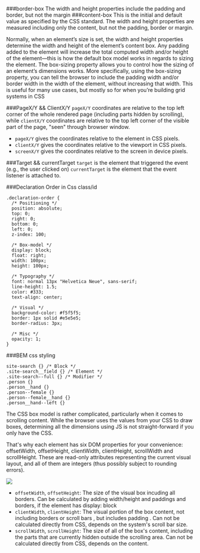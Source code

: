###border-box
The width and height properties include the padding and border, but not the margin
###content-box
This is the initial and default value as specified by the CSS standard. The width and height properties are measured including only the content, but not the padding, border or margin.

Normally, when an element’s size is set, the width and height properties determine the width and height of the element’s content box. Any padding added to the element will increase the total computed width and/or height of the element—this is how the default box model works in regards to sizing the element. The box-sizing property allows you to control how the sizing of an element’s dimensions works. More specifically, using the box-sizing property, you can tell the browser to include the padding width and/or border width in the width of the element, without increasing that width. This is useful for many use cases, but mostly so for when you’re building grid systems in CSS

###PageX/Y && ClientX/Y
```pageX/Y``` coordinates are relative to the top left corner of the whole rendered page (including parts hidden by scrolling),
while ```clientX/Y``` coordinates are relative to the top left corner of the visible part of the page, "seen" through browser window.

- ```pageX/Y``` gives the coordinates relative to the <html> element in CSS pixels.
- ```clientX/Y``` gives the coordinates relative to the viewport in CSS pixels.
- ```screenX/Y``` gives the coordinates relative to the screen in device pixels.

###Target && currentTarget
```target``` is the element that triggered the event (e.g., the user clicked on)
```currentTarget``` is the element that the event listener is attached to.


###Declaration Order in Css class/id

```
.declaration-order {
  /* Positioning */
  position: absolute;
  top: 0;
  right: 0;
  bottom: 0;
  left: 0;
  z-index: 100;

  /* Box-model */
  display: block;
  float: right;
  width: 100px;
  height: 100px;

  /* Typography */
  font: normal 13px "Helvetica Neue", sans-serif;
  line-height: 1.5;
  color: #333;
  text-align: center;

  /* Visual */
  background-color: #f5f5f5;
  border: 1px solid #e5e5e5;
  border-radius: 3px;

  /* Misc */
  opacity: 1;
}
```
###BEM css styling

```
site-search {} /* Block */
.site-search__field {} /* Element */
.site-search--full {} /* Modifier */
.person {}
.person__hand {}
.person--female {}
.person--female__hand {}
.person__hand--left {}
```

The CSS box model is rather complicated, particularly when it comes to scrolling content. While the browser uses the values from your CSS to draw boxes, determining all the dimensions using JS is not straight-forward if you only have the CSS.

That's why each element has six DOM properties for your convenience: offsetWidth, offsetHeight, clientWidth, clientHeight, scrollWidth and scrollHeight. These are read-only attributes representing the current visual layout, and all of them are integers (thus possibly subject to rounding errors).

![](http://i.stack.imgur.com/5AAyW.png)

- ```offsetWidth```, ```offsetHeight```: The size of the visual box incuding all borders. Can be calculated by adding width/height and paddings and borders, if the element has display: block
- ```clientWidth```, ```clientHeight```: The visual portion of the box content, not including borders or scroll bars , but includes padding . Can not be calculated directly from CSS, depends on the system's scroll bar size.
- ```scrollWidth```, ```scrollHeight```: The size of all of the box's content, including the parts that are currently hidden outside the scrolling area. Can not be calculated directly from CSS, depends on the content.
